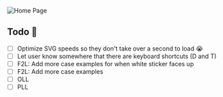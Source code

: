 ![Home Page](https://github.com/norahmaria/rubiks/blob/main/HomePage.png?raw=true)

## Todo 🚀

- [ ] Optimize SVG speeds so they don't take over a second to load 😭
- [ ] Let user know somewhere that there are keyboard shortcuts (D and T)
- [ ] F2L: Add more case examples for when white sticker faces up
- [ ] F2L: Add more case examples
- [ ] OLL
- [ ] PLL
